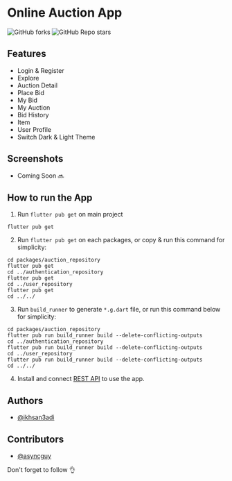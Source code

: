 
# Online Auction App

![GitHub forks](https://img.shields.io/github/forks/ikhsan3adi/AuctionApp?style=social)
![GitHub Repo stars](https://img.shields.io/github/stars/ikhsan3adi/AuctionApp?style=social)


## Features

- Login & Register
- Explore
- Auction Detail
- Place Bid
- My Bid
- My Auction
- Bid History
- Item
- User Profile
- Switch Dark & Light Theme
## Screenshots
- Coming Soon :soon:
## How to run the App

1. Run `flutter pub get` on main project

```shell
flutter pub get
```

2. Run `flutter pub get` on each packages, or copy & run this command for simplicity:

```shell
cd packages/auction_repository
flutter pub get
cd ../authentication_repository
flutter pub get
cd ../user_repository
flutter pub get
cd ../../
```

3. Run `build_runner` to generate `*.g.dart` file, or
run this command below for simplicity:

```shell
cd packages/auction_repository
flutter pub run build_runner build --delete-conflicting-outputs
cd ../authentication_repository
flutter pub run build_runner build --delete-conflicting-outputs
cd ../user_repository
flutter pub run build_runner build --delete-conflicting-outputs
cd ../../
```

4. Install and connect [REST API](https://www.github.com/ikhsan3adi/ci4_online_auction_api) to use the app.

## Authors

- [@ikhsan3adi](https://www.github.com/ikhsan3adi)

## Contributors

- [@asyncguy](https://www.github.com/asyncguy)


Don't forget to follow :ok_hand:
